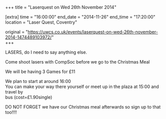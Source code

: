 +++
title = "Laserquest on Wed 26th November 2014"

[extra]
time = "16:00:00"
end_date = "2014-11-26"
end_time = "17:20:00"
location = "Laser Quest, Coventry"

original = "https://uwcs.co.uk/events/laserquest-on-wed-26th-november-2014-1474489103972/"    
+++

LASERS, do I need to say anything else.

Come shoot lasers with CompSoc before we go to the Christmas Meal

We will be having 3 Games for £11

We plan to start at around 16:00  
You can make your way there yourself or meet up in the plaza at 15:00 and travel by  
bus (cost=£1.90single)

DO NOT FORGET we have our Christmas meal afterwards so sign up to that too\!\!\!\!

